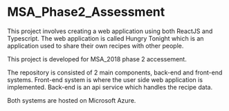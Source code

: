 # MSA_Phase2_Assessment

This project involves creating a web application using both ReactJS and Typescript. The web application is called Hungry Tonight which is an application used to share their own recipes with other people.

This project is developed for MSA_2018 phase 2 accessement.

The repository is consisted of 2 main components, back-end and front-end systems. 
Front-end system is where the user side web application is implemented. 
Back-end is an api service which handles the recipe data. 

Both systems are hosted on Microsoft Azure.
